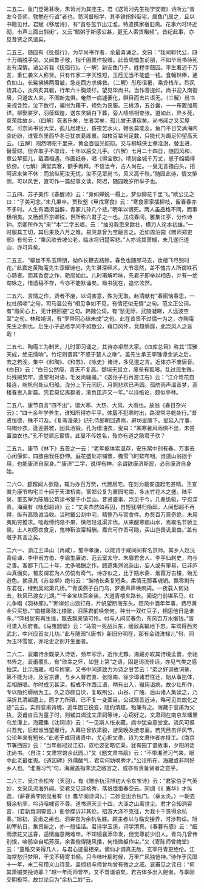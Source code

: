 <!-- { "loadSidebar": true } -->
二五二、鱼门登第葚晚，朱笥河为其座主。君《送笥河先生视学安徽》诗所云“昔友今吾师，敦勉在行谊”者也。笥河督皖学，其李铁拐斜街宅，属鱼门居之，且以书籍见付。君赋《移居诗》，有“首冬旌节出江淮，特遣携家宿旧斋。花事六时环近砌，市声三面出斜街”。又云“鳍粥于斯感公甚，更无人索赁租频”。皆纪此事，亦见昔贤之风谊矣。

二五三、随园有《抚孤行》，为毕尚书作者，余最喜诵之。文曰：“我闻郭代公，四十万缗脱手空。又闻鲁子敬，指千困粟作投赠。此皆周恤生前朋，不如毕尚书待死友有深情。诸公听我《抚孤行》。（一解）新安鱼门子，姓程字蕺园。平生著述千万言，重仁袭义人称贤。只有作家二字天性短，玉卮无当不能盛一钱。食翰林俸，逋负如山。长髯拂拂两眉皱，急走西方求佛救。（二解）彤彤徂暑，乘弇栈车。烈风烧其心，炎风炙其躯，行年六十胸烦纡。望见毕尚书，当作菩提如。尚书迎入南衙居，只道故人来，不图新鬼俱。奄然一病遽萎化，瞑目而去片语无。（三解）尚书亲视含殓，泣下数行，褊拊为藉干，袒免为丧服。三桃汤，五谷囊，一一布置加周详。柳娶骈罗，羽葆辉煌，送东灵辆白下葬，旁人啧啧相夸张。道如此，异乡死，哀荣胜故乡。（四解）死者乐矣，生者哭矣，孤儿曾无凄宿矣。尚书闻之又买屋矣。可奈尚书官大梁，孤儿居建业，昏夜乞水火，鞭长莫能及。鱼门平日交满海内空纷纷，谁管东里西华冬日犹衣葛练襄。如枚百辈何足数，只能代为躅足仰望高天云。（五解）闯然明驼千里来，黄金百镒光皑皑。交与桐城侠士章淮澍，替主进，替营财。但许取子不取母，十年以后交儿手。（六解）七月二十四日，随园风和，章公挈孤儿，载酒相遇。作画纸券，唱《得宝歌》。顷刻金城千万丈，崽子绉孀得依傍。（七解）满堂宾客，额手再拜。不信当今，古人尚在。一叟无言搔白头，招阿迟来笑不休：而翁纵死汝无忧，汝不见翠尚书，风义高千秋。”随园此诗，情文悱恻，可以风世，直可作一篇纪事文读。阿迟，随园晚岁所举子也。

二五四、苏子美作《春醒诗》云：“身如蝉蜕一榻上，梦似柳花千里飞。”欧公见之曰：“子美可念。”未几果卒。贾秋壑《甲戌寒食》云：“寒食家家插柳枝，留春春亦不多时。人生有酒须当醉，青冢儿孙几个悲。”明年以谪死。两人虽品格不同，而事极相类。又杨叔乔京卿锐，世所称六君子之一也。戊戌春间，雅集江亭，分作诗钟。京卿所作为“来”“本”二字五唱，云：“抽刃我思来歙壮，横刀人诧本初雄。”一时服其工切，其后果及八月之难。易哭盒曾为宝融言之。近如周泊园《赠师郑吏部》有句云：“乘风欲去坡公老，临水将归楚客悲。”人亦诧其萧槭，未几遂归道山，亦可异矣。

二五五、“柳丝不系玉蹄朋，拗作长鞭去路赊。春色也随郎马去，妆楼飞尽别时花。”此嘉定黄陶庵先生淳耀诗也，先生湛深经术，大节凛然，盖不愧古人所谓铁石心肠者。而其香奁之作，艳丽如此。儿时甫解吟咏，先君子即举以相告，并有一绝句咏之，惜遗稿不存，今亦不能默诵矣。楹书犹在，追忆泫然。

二五六、言情之作，贤者不废，以词害意，殊为无取。赵清献有“春窗恼春思，一枕杜鹃啼”之句，司马温公有“相见争如不见，有情还似无情”之句。范文正公词，有“眉间心上，无计相回避”之句。韩魏公词，有“愁无际，武陵凝睇，人远波空翠”之句。林和靖词，有“罗带同心结未成”之句。此在昔贤不过偶一为之，亦陶庵先生之例也。后生小子品格学问不如数公，藉口风怀，竞趋缛靡，此岂风人之旨哉！

二五七、陶庵工为制艺，儿时即习诵之，其诗亦卓然大家。《四库总目》称其“浑雅天成，绝无懦响”。竹坨则谓其“不惑于楚人之咻”。盖先生承王李锺谭余派之后，去之若浼，集中《和陶》、《和苏》、《咏史》诸诗，多见道之言。近体亦不废唐音。《白日》云：“白日公然瘦，青天不复高。颓垣无鼠立，废垒有狐嗥。乱过民生贱，兵残贼势牢。遗黎相对语，毛发尚骚骚。”《送张子石再游江右》云：“江介莺花自接连，峭帆何处认归船。泷分上下元同历，月照悲欢已再圆。孤舫雨声温昔梦，高楼春思入新篇。凭君莫忆离群者，渐负匡庐又一年。”以诗格论，颇似亭林。

二五八、康节自言“四不出”，谓大寒、大热、大风、大雨也。放翁《春日杂兴云》：“四十余年学养生，谁知所得亦平平。体孱不犯寒时出，路湿常寻乾处行。”昔贤恒德，殊不可及。《复斋漫录》记孔侍郎朝回遇雨，避坊叟廪下。叟延入厅事，乌帽纱衣，逢迎甚雅，因具酒锻。孔为借油衣，叟曰：“某寒暑风雨俱不出，未尝置油衣也。”孔不觉顿忘宦情。此叟不传姓名，殆亦有道之隐君子欤？

二五九、康节《林下》五首之一云：“老年躯体索温存，安乐窝中别有春。万事去心闲偃仰，四肢由我任舒伸。庭花盛处凉铺簟，檐雪飞时软布咽。谁道山翁拙于用，也能康济自家身。”“康济”二字，说得有神。余谓欲康济斯民，必自康济自身始。

二六○、郄超闻人欲隐，辄为办百万赀，代置居宅。在剡为戴安道起宅甚精。王宣徽为康节构宅三十间于天津桥南。富郑公复为置园宅南，多水竹花木之盛。陆平泉、董玄宰为陈眉公筑读书堂于小昆山。昔贤盛事，岂见于今。几辈饥驱，宁忍深责。海藏有《咏郄超诗》云：“丈夫杰然如系囚，自短犹堪归隐邱。人间郄超不再得，纵有高隐谁当收。当时戴公剡中宅，精整乃与官舍件。办赀百万意奇绝，未用夷跖穷推求。咄哉傅约隐不果，慎勿轻诋渠非优。从来酸寒痼山水，焉取名节骄王侯。土人初愿衣食足，鬼神靳汝甯相酬。嘉宾可作吾可隐，买山岂畏讥巢由。”盖有嘅乎其言之矣。

二六一、湔江王泽山（再咸），蜀中孝廉，以能诗于咸同间有名京师。其乡人赵沅青给谏、李申甫方伯、李眉生廉访、范云室太守、朱眉君舍人、李芋仙刺史，均与之善。客都下几二十年，尤多唱酬之作。顾遗集舛讹杂出，妄人或有窜易，已非庐山真面矣。蜀友谓君为人仿傥有奇气，诗亦似之，比于瓶水斋、烟霞万古楼，殆无逊色。摘录其《苏台柳》绝句云：“豌地长条复短条，柔情无那客魂销。飘零剩有东君在，绿到吴淞第几桥。”“青溪燕子白门乌，梦裹声声唤鹧鸪。一夜载人何处去，秋风已渡女儿湖。”“千金宝块百金装，大道青楼夹路长。闻说门前堪系马，红儿争唱《羽林郎》。”“断岸如山浪打舟，片帆望断海东头。阻风中酒年年事，费尽黄金只买愁。”“南楼箫鼓北楼歌，泪落君前唤奈何。种出一双红豆子，相思他日是谁多。”“萍根犹有再生缘，飘去飘来镇可怜。付与人间买春色，东风百万水衡钱。”皆可谱入乐府者。《马嵬题壁》云：“马前一死战兵东，缓敌真输地下忠。车驾得西灵武北，中兴应首女儿功。”此与随园“《唐书》新旧分明在，那有金钱洗禄儿”句，同为玉环雪冤，亦论史之别开生面者。

二六二、衮甫诗余既录入诗话，频年写示，近作尤夥。海藏亦叹其诗境孟晋，余驰书告之。衮甫覆扎，有“欣幸之怀，如登上第”之语，固是词流佳话，亦见气类之感独深。比示海藏，相与拊掌。又书中间道致力为诗之甘苦云：“弟之好训故词章，第不能为诗。及官京曹，与乡人曹君直、张隐南、徐少璋诸君往还，始从事昆体，互相酬唱。尔时成见甚深，相戒不作西江语，稍有出入，辙用诟病。故少壮所作，专以隐约缛丽为工。久之亦颇自厌，复取荆公、山谷、广陵、后山诸人集读之，乃深折其清超遒上，而才力所限，已不复一变面目。公试观吾近诗，略可见其蜕化之迹”云云。实则衮甫诗境，近年固已锐变，隐约清超，殆兼有之。海藏于衮甫为父执，衮甫自云为童子时，则铺其谒沈文肃祠等诗，心窃好之。文肃祠在南京龙蟠里乌龙潭上，海藏集《沈祠诗》云：“一见斯人怅永藏，病中犹自意堂堂。流风可但兴吾党，后起谁当望雁行。入幕往曾依肃毅，游吴晚及接忠襄。若凭目击评风节，公论年来有短长。”此老于咸同诸贤中，尤心折文肃，诗为文肃作者亦特工。《南京节署西园》云：“当年弱冠过江初，双桧姿娑略忆渠。犹有园丁谙故事，夕阳闲话沈尚书。（自注：文肃宫馆余此园。）”又《题文肃书扇》云：“不带湘淮习气来，眼中此老最崔嵬。《道因碑》外儒酸气，君实何妨唤秀才。”公论所在，海藏或非阿好乡人也。“淮湘习气”句，海藏盖指末流之敝言之，或亦有责备贤者之意乎。

二六三、吴江金松岑（天羽），有《赠余杭汪旭初大令东宝诗》云：“君家伯子气英妙，文采风流海外闻。交君又见诗格秀，落纸霭霭春空云。同绸《纟巂华》才纵逸，（薪春黄李刚侃著有《纟巂华阁诗词》。）二妙亚出余杭门。（章太炎。）一朝去摄余杭宰，吟诗咀噱官不尊。道书洞天三十四，大涤之山离世尘。君才合知洞霄宫，（君新茸洞霄宫。）衙参牒诉非其伦。招游大涤不克往，为我十千贳得余杭春。”旭初，衮甫之弟也。洞霄宫为余杭名胜。顾主者以与临安接界，时涉构讼。旭初宰杭日，集资新之，亦一段佳话。君诗学玉溪，词学清真。《春暮有感》云：“细雨漂花又送春，遥情幽意两难申。不知镜襄添华发，但觉尊前少旧人。青鸟几曾传别恨，啼鹃空自垢芳辰。余香傥得随风播，何惜微躯作尘。”又《寄陈师曾槐堂》云：“童稚交亲得几人，与君心迹最相亲。谪仙才调真无敌，玄宰丹青更绝伦。江海常愁归梦阻，干戈不碍寄书频。只今柿叶翻时候，万里广风独怆神。”诗作于民国十一年，末二句用义山诗意。盖旭初与师曾均曾有微之之戚。衮甫见之诧曰：“何其萧槭类挽诗耶？”越一年而师曾卒，又不啻谶语矣。君古体多出入鲍谢，与季刚交期极笃，故世论目为“余杭二妙”云。

